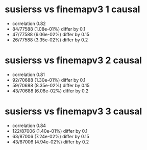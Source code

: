 # susierss vs finemapv3  1 causal

- correlation 0.82
- 84/77588 (1.08e-01%) differ by 0.1
- 47/77588 (6.06e-02%) differ by 0.15
- 26/77588 (3.35e-02%) differ by 0.2


# susierss vs finemapv3  2 causal

- correlation 0.81
- 92/70688 (1.30e-01%) differ by 0.1
- 59/70688 (8.35e-02%) differ by 0.15
- 43/70688 (6.08e-02%) differ by 0.2


# susierss vs finemapv3  3 causal

- correlation 0.84
- 122/87006 (1.40e-01%) differ by 0.1
- 63/87006 (7.24e-02%) differ by 0.15
- 43/87006 (4.94e-02%) differ by 0.2


